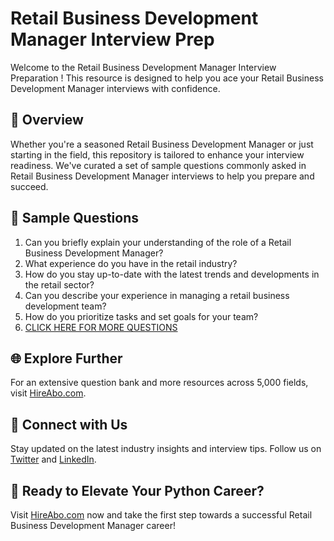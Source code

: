 # Retail Business Development Manager Interview Prep

Welcome to the Retail Business Development Manager Interview Preparation ! This resource is designed to help you ace your Retail Business Development Manager interviews with confidence.

## 🚀 Overview

Whether you're a seasoned Retail Business Development Manager or just starting in the field, this repository is tailored to enhance your interview readiness. We've curated a set of sample questions commonly asked in Retail Business Development Manager interviews to help you prepare and succeed.

## 📝 Sample Questions

1. Can you briefly explain your understanding of the role of a Retail Business Development Manager?
2. What experience do you have in the retail industry?
3. How do you stay up-to-date with the latest trends and developments in the retail sector?
4. Can you describe your experience in managing a retail business development team?
5. How do you prioritize tasks and set goals for your team?
6. [CLICK HERE FOR MORE QUESTIONS](https://hireabo.com/job/22_0_20/Retail%20Business%20Development%20Manager)

## 🌐 Explore Further

For an extensive question bank and more resources across 5,000 fields, visit [HireAbo.com](https://www.hireabo.com).

## 📱 Connect with Us

Stay updated on the latest industry insights and interview tips. Follow us on [Twitter](https://twitter.com/hireabo) and [LinkedIn](https://www.linkedin.com/in/hire-abo-3609972a8/).

## 🚀 Ready to Elevate Your Python Career?

Visit [HireAbo.com](https://www.hireabo.com) now and take the first step towards a successful Retail Business Development Manager career!